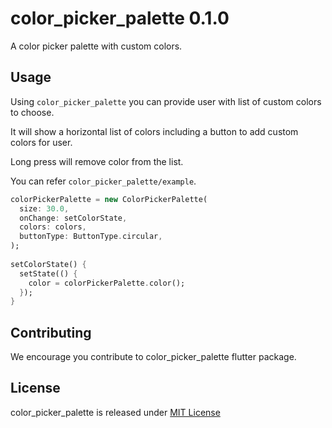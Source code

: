 # color_picker_palette 0.1.0

A color picker palette with custom colors.

## Usage
Using `color_picker_palette` you can provide
user with list of custom colors to choose.

It will show a horizontal list of colors including
a button to add custom colors for user.

Long press will remove color from the list.

You can refer `color_picker_palette/example`.

```dart
colorPickerPalette = new ColorPickerPalette(
  size: 30.0,
  onChange: setColorState,
  colors: colors,
  buttonType: ButtonType.circular,
);
  
setColorState() {
  setState(() {
    color = colorPickerPalette.color();
  });
}
```

## Contributing

We encourage you contribute to color_picker_palette flutter package.

## License

color_picker_palette is released under [MIT License](https://opensource.org/licenses/MIT)
